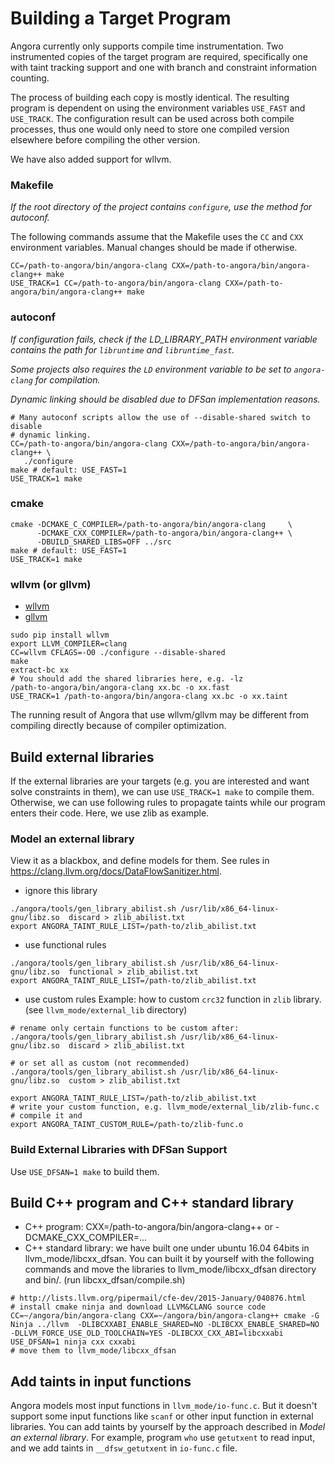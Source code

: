 # Building a Target Program

Angora currently only supports compile time instrumentation. Two instrumented 
copies of the target program are required, specifically one with taint tracking 
support and one with branch and constraint information counting. 

The process of building each copy is mostly identical. The resulting program is
dependent on using the environment variables `USE_FAST` and `USE_TRACK`. The 
configuration result can be used across both compile processes, thus one would
only need to store one compiled version elsewhere before compiling the other 
version.

We have also added support for wllvm.

### Makefile

*If the root directory of the project contains `configure`, use the method for autoconf.*

The following commands assume that the Makefile uses the `CC` and `CXX` 
environment variables. Manual changes should be made if otherwise.

```
CC=/path-to-angora/bin/angora-clang CXX=/path-to-angora/bin/angora-clang++ make
USE_TRACK=1 CC=/path-to-angora/bin/angora-clang CXX=/path-to-angora/bin/angora-clang++ make 
```

### autoconf

*If configuration fails, check if the LD_LIBRARY_PATH environment variable contains
the path for `libruntime` and `libruntime_fast`.*

*Some projects also requires the `LD` environment variable to be set to `angora-clang` for compilation.*

*Dynamic linking should be disabled due to DFSan implementation reasons.*

```
# Many autoconf scripts allow the use of --disable-shared switch to disable 
# dynamic linking. 
CC=/path-to-angora/bin/angora-clang CXX=/path-to-angora/bin/angora-clang++ \
   ./configure
make # default: USE_FAST=1
USE_TRACK=1 make
```

### cmake
```
cmake -DCMAKE_C_COMPILER=/path-to-angora/bin/angora-clang     \
      -DCMAKE_CXX_COMPILER=/path-to-angora/bin/angora-clang++ \
      -DBUILD_SHARED_LIBS=OFF ../src
make # default: USE_FAST=1
USE_TRACK=1 make
```

### wllvm (or gllvm)

- [wllvm](https://github.com/travitch/whole-program-llvm)
- [gllvm](https://github.com/SRI-CSL/gllvm)

```
sudo pip install wllvm
export LLVM_COMPILER=clang
CC=wllvm CFLAGS=-O0 ./configure --disable-shared
make
extract-bc xx
# You should add the shared libraries here, e.g. -lz
/path-to-angora/bin/angora-clang xx.bc -o xx.fast
USE_TRACK=1 /path-to-angora/bin/angora-clang xx.bc -o xx.taint
```

The running result of Angora that use wllvm/gllvm may be different from compiling directly because of compiler optimization.

## Build external libraries
If the external libraries are your targets (e.g. you are interested and want solve constraints in them),
we can use `USE_TRACK=1 make` to compile them.
Otherwise, we can use following rules to propagate taints while our program enters their code.
Here, we use zlib as example.

###  Model an external library
View it as a blackbox, and define models for them. See rules in https://clang.llvm.org/docs/DataFlowSanitizer.html.
- ignore this library

```
./angora/tools/gen_library_abilist.sh /usr/lib/x86_64-linux-gnu/libz.so  discard > zlib_abilist.txt
export ANGORA_TAINT_RULE_LIST=/path-to/zlib_abilist.txt
```

- use functional rules 

```
./angora/tools/gen_library_abilist.sh /usr/lib/x86_64-linux-gnu/libz.so  functional > zlib_abilist.txt
export ANGORA_TAINT_RULE_LIST=/path-to/zlib_abilist.txt
```

- use custom rules
Example: how to custom `crc32` function in `zlib` library. (see `llvm_mode/external_lib` directory)

```
# rename only certain functions to be custom after: 
./angora/tools/gen_library_abilist.sh /usr/lib/x86_64-linux-gnu/libz.so  discard > zlib_abilist.txt

# or set all as custom (not recommended)
./angora/tools/gen_library_abilist.sh /usr/lib/x86_64-linux-gnu/libz.so  custom > zlib_abilist.txt

export ANGORA_TAINT_RULE_LIST=/path-to/zlib_abilist.txt
# write your custom function, e.g. llvm_mode/external_lib/zlib-func.c
# compile it and 
export ANGORA_TAINT_CUSTOM_RULE=/path-to/zlib-func.o
```


### Build External Libraries with DFSan Support
Use `USE_DFSAN=1 make` to build them.

## Build C++ program and C++ standard library
- C++ program: CXX=/path-to-angora/bin/angora-clang++ or -DCMAKE_CXX_COMPILER=...
- C++ standard library: we have built one under ubuntu 16.04 64bits in llvm_mode/libcxx_dfsan. You can built it by yourself with the following commands and move the libraries to llvm_mode/libcxx_dfsan directory and bin/. (run libcxx_dfsan/compile.sh)

```
# http://lists.llvm.org/pipermail/cfe-dev/2015-January/040876.html
# install cmake ninja and download LLVM&CLANG source code
CC=~/angora/bin/angora-clang CXX=~/angora/bin/angora-clang++ cmake -G Ninja ../llvm  -DLIBCXXABI_ENABLE_SHARED=NO -DLIBCXX_ENABLE_SHARED=NO -DLLVM_FORCE_USE_OLD_TOOLCHAIN=YES -DLIBCXX_CXX_ABI=libcxxabi
USE_DFSAN=1 ninja cxx cxxabi
# move them to llvm_mode/libcxx_dfsan
```

## Add taints in input functions
Angora models most input functions in `llvm_mode/io-func.c`. But it doesn't support some input functions like `scanf` or other input function in external libraries. You can add taints by yourself by the approach described in *Model an external library*. For example, program `who` use `getutxent` to read input, and we add taints in `__dfsw_getutxent` in `io-func.c` file.
